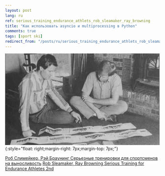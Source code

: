 ```yaml
---
layout: post
lang: ru
ref: serious_training_endurance_athlets_rob_sleamaker_ray_browning
title: "Как использовать asyncio и multiprocessing в Python"
comments: true
tags: [sport ski]
redirect_from: "/posts/ru/serious_training_endurance_athlets_rob_sleamaker_ray_browning/"
---
```

![](/images/serious_planning.png){:style="float: right;margin-right: 7px;margin-top: 7px;"}

<style type="text/css">
  h2 {
    content: "";
    clear: both;
  }
</style>

[Роб Слимейкер, Рэй Браунинг Серьезные тренировки для спортсменов на выносливость](https://www.ozon.ru/context/detail/id/142772738/)
[Rob Sleamaker, Ray Browning Serious Training for Endurance Athletes 2nd](https://www.amazon.com/Serious-Training-Endurance-Athletes-2nd/dp/0873226445) 
